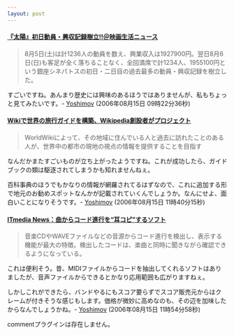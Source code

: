 ```yaml
---
layout: post
---
```

<h4><a href="http://www.eigaseikatu.com/news/16015/25411/">『太陽』初日動員・興収記録樹立!!＠映画生活ニュース</a></h4>
<blockquote><p>8月5日(土)は計1236人の動員を数え、興業収入は1927900円。翌日8月6日(日)も客足が全く落ちることなく、全回満席で計1234人、1955100円という銀座シネパトスの初日・二日目の過去最多の動員・興収記録を樹立した。</p>
</blockquote>
<p>すごいですね。あんまり歴史には興味のあるほうではありませんが、私もちょっと見てみたいです。- <a href="/?page=Yoshimov" class="wikipage">Yoshimov</a> (2006年08月15日 09時22分36秒)</p>
<h4><a href="http://internet.watch.impress.co.jp/cda/news/2006/08/08/12945.html">Wikiで世界の旅行ガイドを構築、Wikipedia創設者がプロジェクト</a></h4>
<blockquote><p>WorldWikiによって、その地域に住んでいる人と過去に訪れたことのある人が、世界中の都市の現地の視点の情報を提供することを目指す</p>
</blockquote>
<p>なんだかまたすごいものが立ち上がったようですね。これが成功したら、ガイドブックの類は駆逐されてしまうかも知れませんねぇ。</p>
<p>百科事典のほうでもかなりの情報が網羅されてるはずなので、これに追加する形で地元のお勧めスポットなんかが記載されていくんでしょうか。なんにせよ、面白いことになりそうです。- <a href="/?page=Yoshimov" class="wikipage">Yoshimov</a> (2006年08月15日 11時40分15秒)</p>
<h4><a href="http://www.itmedia.co.jp/news/articles/0608/04/news085.html">ITmedia News：曲からコード進行を“耳コピ”するソフト</a></h4>
<blockquote><p>音楽CDやWAVEファイルなどの音源からコード進行を検出し、表示する機能が最大の特徴。検出したコードは、楽曲と同時に聞きながら確認できるようになっている。</p>
</blockquote>
<p>これは便利そう。昔、MIDIファイルからコードを抽出してくれるソフトはありましたが、音声ファイルからできるとかなり応用範囲も広がりますねぇ。</p>
<p>しかしこれができたら、バンドやるにもスコア要らずでスコア販売元からはクレームが付きそうな感じもします。価格が微妙に高めなのも、その辺を加味したからなんでしょうかね。- <a href="/?page=Yoshimov" class="wikipage">Yoshimov</a> (2006年08月15日 11時54分58秒)</p>
<p><span class="error">commentプラグインは存在しません。</span> </p>
